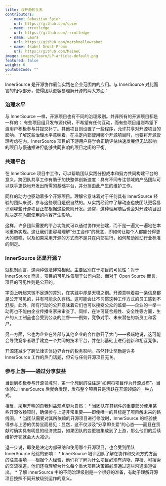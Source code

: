 ```yaml
---
title: 与开源的关系
contributors:
  - name: Sebastian Spier
    url: https://github.com/spier
  - name: rrrutledge
    url: https://github.com/rrrutledge
  - name: Laura
    url: https://github.com/marshmallowrobot
  - name: Isabel Drost-Fromm
    url: https://github.com/MaineC
image: images/learn/LP-article-default.png
featured: false
weight: 6
youtubeCode: ""
---
```

<div class="paragraph">
<p>InnerSource 是开源协作最佳实践在企业范围内的应用。与 InnerSource 对比而言的相似部分，使得团队更容易理解开源的两大方面：</p>
</div>
<div class="sect2">
<h3 id="_governance_levels">治理水平</h3>
<div class="paragraph">
<p>与 InnerSource 一样，开源项目也有不同的治理级别。并非所有的开源项目都是一样的： 有些项目组只发布源代码，不希望有任何互动，而有些项目组则希望下游用户积极参与并提交补丁。其他项目则设置了一些程序，允许共享对开源项目的影响。了解这些治理水平意味着，在决定内部使用哪个开源项目时，也要将开源管理考虑在内。InnerSource 项目的下游用户将学会正确评估快速发展但无法影响的项目与慢速推进但能够共同影响的项目之间的平衡。</p>
</div>
</div>
<div class="sect2">
<h3 id="_building_a_platform_together">共建平台</h3>
<div class="paragraph">
<p>在 InnerSource 项目中工作，可以帮助团队实践分担成本和努力共同构建平台的意义。跨团队共享工作有助于加快整体创新速度：具有不同专注领域的产品团队可以联手更快地开发出所需的基础平台，并分担由此产生的维护工作。</p>
</div>
<div class="paragraph">
<p>同样的动力也驱动着多个开源项目。理解它意味着对于任何具有 InnerSource 经验的团队来说，参与这些项目是很自然的。从实践经验中了解动态也使团队更容易识别哪些开源项目正在根据这些原则开发。通常，这种理解随后也会对开源项目团队决定在内部使用的内容产生影响。</p>
</div>
<div class="paragraph">
<p>这样，许多团队需要的平台功能就可以通过协作来创建，而不是一遍又一遍地在本地重新实现。这让我们更容易理解“分工合作”的概念，即如何让每个人都能分得更大的蛋糕，以及如果采用开源的方式而不是只在内部进行，如何帮助推动行业标准的制定。</p>
</div>
</div>
<div class="sect2">
<h3 id="_innersource_or_open_source">InnerSource 还是开源？</h3>
<div class="paragraph">
<p>就机制而言，这两种做法非常相似。主要区别在于项目的可见性：对于 InnerSource 而言，项目的可见性仅限于公司内部，而对于 Open Source 而言，项目的可见性则是公开的。</p>
</div>
<div class="paragraph">
<p>字面上听起来微不足道的差别，在实践中却是天壤之别。开源意味着每一条信息都是公开可见的，并有可能永久存档。这可能会让不习惯这种工作方式的员工感到不舒服。此外，所有行动的公开意味着它们也可以接受公众的监督——企业的一举一动再也不能由企业传播专家来审查了。同样，在许可证合规性、安全性等方面，生产的人工制品也会受到公众的监督——例如，竞争对手、未来潜在的新员工和客户。</p>
</div>
<div class="paragraph">
<p>另一方面，它也为企业在外部与其他企业的合作敞开了大门——极端地说，这可能会导致竞争者联手建立一个共同的技术平台，并在此基础上进行创新和相互竞争。</p>
</div>
<div class="paragraph">
<p>开源还减少了跨法律实体边界合作的税务影响。虽然转让奖励是许多 InnerSource 工作的热门话题，但它与任何开源项目无关。</p>
</div>
</div>
<div class="sect2">
<h3 id="_participate_upstream_gain_by_sharing">参与上游——通过分享获益</h3>
<div class="paragraph">
<p>当谈到积极参与开源领域时，第一个想到的往往是“如何将项目作为开源发布”。当体验过 InnerSource 后就会发现，发布整个项目只是活跃在开源领域的一种方式。</p>
</div>
<div class="paragraph">
<p>相反，采用开明的自我利益观点更为自然： 
* 当团队在其组件的重要部分使用某些开源依赖项时，确保参与上游非常重要——即使唯一的目标是了项目解未来的路线图。 
* 当团队需要对其所依赖的开源项目进行修改时，InnerSource 的经验使得参与上游的优势显而易见：显然，这不仅涉及“分享即关爱”的心态——而且在贡献时确实具有明显的经济效益，如果团队的变更被集成到了上游，那么他们的后续维护开销就会大大减少。</p>
</div>
<div class="paragraph">
<p>退一步说，即使是决定内部采纳和使用哪个开源项目，也会受到团队 InnerSource 经验的影响： 
* InnerSource 培训团队了解在协作和交流方式方面的注意事项——根据个人经验，他们将了解为什么项目必须有清晰、存档、可搜索的交流渠道。他们还将理解为什么每个重大项目决策都必须通过这些沟通渠道做出。
* 了解 InnerSource 中的不同治理级别是一个很好的准备，有助于理解开源项目按照不同开放级别运作的意义。</p>
</div>
</div>
<!--- This file autogenerated from https://github.com/InnerSourceCommons/InnerSourceLearningPath/blob/main/scripts -->
